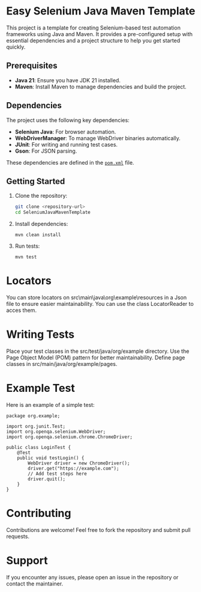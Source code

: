 # Easy Selenium Java Maven Template

This project is a template for creating Selenium-based test automation frameworks using Java and Maven. It provides a pre-configured setup with essential dependencies and a project structure to help you get started quickly.

## Prerequisites

- **Java 21**: Ensure you have JDK 21 installed.
- **Maven**: Install Maven to manage dependencies and build the project.

## Dependencies

The project uses the following key dependencies:

- **Selenium Java**: For browser automation.
- **WebDriverManager**: To manage WebDriver binaries automatically.
- **JUnit**: For writing and running test cases.
- **Gson**: For JSON parsing.

These dependencies are defined in the [`pom.xml`](pom.xml) file.

## Getting Started

1. Clone the repository:
   ```sh
   git clone <repository-url>
   cd SeleniumJavaMavenTemplate
   ```

2. Install dependencies:
    ```
    mvn clean install
    ``` 

3. Run tests:
    ```
    mvn test
    ```

# Locators

You can store locators on src\main\java\org\example\resources in a Json file to ensure easier maintainability. You can use the class LocatorReader to acces them.

# Writing Tests
Place your test classes in the src/test/java/org/example directory.
Use the Page Object Model (POM) pattern for better maintainability. Define page classes in src/main/java/org/example/pages.

# Example Test
Here is an example of a simple test:

```
package org.example;

import org.junit.Test;
import org.openqa.selenium.WebDriver;
import org.openqa.selenium.chrome.ChromeDriver;

public class LoginTest {
    @Test
    public void testLogin() {
        WebDriver driver = new ChromeDriver();
        driver.get("https://example.com");
        // Add test steps here
        driver.quit();
    }
}
```

# Contributing
Contributions are welcome! Feel free to fork the repository and submit pull requests.

# Support
If you encounter any issues, please open an issue in the repository or contact the maintainer.